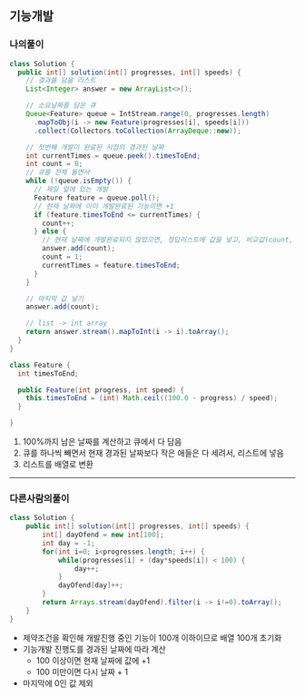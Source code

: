 ## 기능개발

### 나의풀이
```java
class Solution {
  public int[] solution(int[] progresses, int[] speeds) {
    // 결과를 담을 리스트
    List<Integer> answer = new ArrayList<>();

    // 소요날짜를 담은 큐
    Queue<Feature> queue = IntStream.range(0, progresses.length)
      .mapToObj(i -> new Feature(progresses[i], speeds[i]))
      .collect(Collectors.toCollection(ArrayDeque::new));

    // 첫번째 개발이 완료된 시점의 경과된 날짜
    int currentTimes = queue.peek().timesToEnd;
    int count = 0;
    // 큐를 전체 돌면서
    while (!queue.isEmpty()) {
      // 제일 앞에 있는 개발
      Feature feature = queue.poll();
      // 현재 날짜에 이미 개발완료된 기능이면 +1
      if (feature.timesToEnd <= currentTimes) {
        count++;
      } else {
        // 현재 날짜에 개발완료되지 않았으면, 정답리스트에 값을 넣고, 비교값(count, 현재날짜) 리셋
        answer.add(count);
        count = 1;
        currentTimes = feature.timesToEnd;
      }
    }

    // 마지막 값 넣기
    answer.add(count);

    // list -> int array
    return answer.stream().mapToInt(i -> i).toArray();
  }
}

class Feature {
  int timesToEnd;

  public Feature(int progress, int speed) {
    this.timesToEnd = (int) Math.ceil((100.0 - progress) / speed);
  }

}
```

1. 100%까지 남은 날짜를 계산하고 큐에서 다 담음
2. 큐를 하나씩 빼면서 현재 경과된 날짜보다 작은 애들은 다 세려서, 리스트에 넣음
3. 리스트를 배열로 변환

---
### 다른사람의풀이
```java
class Solution {
    public int[] solution(int[] progresses, int[] speeds) {
        int[] dayOfend = new int[100];
        int day = -1;
        for(int i=0; i<progresses.length; i++) {
            while(progresses[i] + (day*speeds[i]) < 100) {
                day++;
            }
            dayOfend[day]++;
        }
        return Arrays.stream(dayOfend).filter(i -> i!=0).toArray();
    }
}
```
- 제약조건을 확인해 개발진행 중인 기능이 100개 이하이므로 배열 100개 초기화
- 기능개발 진행도를 경과된 날짜에 따라 계산
  - 100 이상이면 현재 날짜에 값에 +1
  - 100 미만이면 다시 날짜 + 1
- 마지막에 0인 값 제외